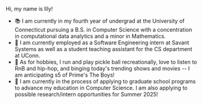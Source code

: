 Hi, my name is Illy!
- 📚 I am currently in my fourth year of undergrad at the University of Connecticut pursuing a B.S. in Computer Science with a concentration in computational data analytics and a minor in Mathematics. 
- 📁 I am currently employed as a Software Engineering intern at Savant Systems as well as a student teaching assistant for the CS department at UConn.
- 🫰 As for hobbies, I run and play pickle ball recreationally, love to listen to RnB and hip-hop, and binging today's trending shows and movies -- I am anticipating s5 of Prime's The Boys!
- 🥅 I am currently in the process of applying to graduate school programs to advance my education in Computer Science. I am also applying to possible research/intern opportunities for Summer 2025!

<!---
illydh/illydh is a ✨ special ✨ repository because its `README.md` (this file) appears on your GitHub profile.
You can click the Preview link to take a look at your changes.
--->
